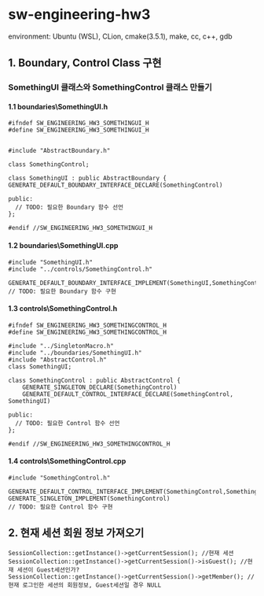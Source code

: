 # sw-engineering-hw3
environment: Ubuntu (WSL), CLion, cmake(3.5.1), make, cc, c++, gdb


## 1. Boundary, Control Class 구현
### SomethingUI 클래스와 SomethingControl 클래스 만들기
#### 1.1 boundaries\SomethingUI.h
```
#ifndef SW_ENGINEERING_HW3_SOMETHINGUI_H
#define SW_ENGINEERING_HW3_SOMETHINGUI_H


#include "AbstractBoundary.h"

class SomethingControl;

class SomethingUI : public AbstractBoundary {
GENERATE_DEFAULT_BOUNDARY_INTERFACE_DECLARE(SomethingControl)

public:
  // TODO: 필요한 Boundary 함수 선언
};

#endif //SW_ENGINEERING_HW3_SOMETHINGUI_H
```


#### 1.2 boundaries\SomethingUI.cpp
```
#include "SomethingUI.h"
#include "../controls/SomethingControl.h"

GENERATE_DEFAULT_BOUNDARY_INTERFACE_IMPLEMENT(SomethingUI,SomethingControl)
// TODO: 필요한 Boundary 함수 구현
```

#### 1.3 controls\SomethingControl.h
```
#ifndef SW_ENGINEERING_HW3_SOMETHINGCONTROL_H
#define SW_ENGINEERING_HW3_SOMETHINGCONTROL_H

#include "../SingletonMacro.h"
#include "../boundaries/SomethingUI.h"
#include "AbstractControl.h"
class SomethingUI;

class SomethingControl : public AbstractControl {
    GENERATE_SINGLETON_DECLARE(SomethingControl)
    GENERATE_DEFAULT_CONTROL_INTERFACE_DECLARE(SomethingControl, SomethingUI)
    
public:
  // TODO: 필요한 Control 함수 선언
};

#endif //SW_ENGINEERING_HW3_SOMETHINGCONTROL_H
```


#### 1.4 controls\SomethingControl.cpp
```
#include "SomethingControl.h"

GENERATE_DEFAULT_CONTROL_INTERFACE_IMPLEMENT(SomethingControl,SomethingUI)
GENERATE_SINGLETON_IMPLEMENT(SomethingControl)
// TODO: 필요한 Control 함수 구현
```



## 2. 현재 세션 회원 정보 가져오기
```
SessionCollection::getInstance()->getCurrentSession(); //현재 세션
SessionCollection::getInstance()->getCurrentSession()->isGuest(); //현재 세션이 Guest세션인가?
SessionCollection::getInstance()->getCurrentSession()->getMember(); //현재 로그인한 세션의 회원정보, Guest세션일 경우 NULL
```
